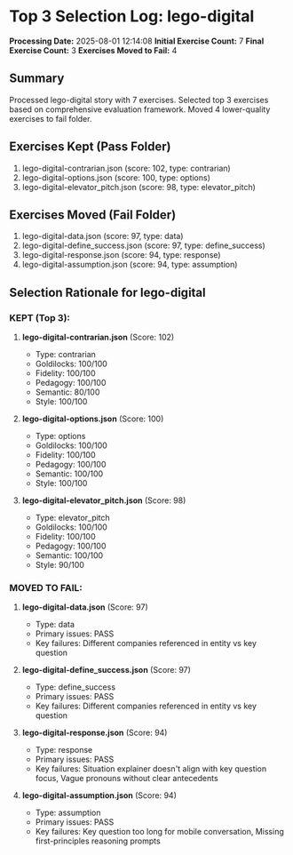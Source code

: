 # Top 3 Selection Log: lego-digital

**Processing Date:** 2025-08-01 12:14:08
**Initial Exercise Count:** 7
**Final Exercise Count:** 3
**Exercises Moved to Fail:** 4

## Summary

Processed lego-digital story with 7 exercises.
Selected top 3 exercises based on comprehensive evaluation framework.
Moved 4 lower-quality exercises to fail folder.

## Exercises Kept (Pass Folder)

1. lego-digital-contrarian.json (score: 102, type: contrarian)
2. lego-digital-options.json (score: 100, type: options)
3. lego-digital-elevator_pitch.json (score: 98, type: elevator_pitch)

## Exercises Moved (Fail Folder)

1. lego-digital-data.json (score: 97, type: data)
2. lego-digital-define_success.json (score: 97, type: define_success)
3. lego-digital-response.json (score: 94, type: response)
4. lego-digital-assumption.json (score: 94, type: assumption)

## Selection Rationale for lego-digital

### KEPT (Top 3):
1. **lego-digital-contrarian.json** (Score: 102)
   - Type: contrarian
   - Goldilocks: 100/100
   - Fidelity: 100/100
   - Pedagogy: 100/100
   - Semantic: 80/100
   - Style: 100/100

2. **lego-digital-options.json** (Score: 100)
   - Type: options
   - Goldilocks: 100/100
   - Fidelity: 100/100
   - Pedagogy: 100/100
   - Semantic: 100/100
   - Style: 100/100

3. **lego-digital-elevator_pitch.json** (Score: 98)
   - Type: elevator_pitch
   - Goldilocks: 100/100
   - Fidelity: 100/100
   - Pedagogy: 100/100
   - Semantic: 100/100
   - Style: 90/100

### MOVED TO FAIL:
1. **lego-digital-data.json** (Score: 97)
   - Type: data
   - Primary issues: PASS
   - Key failures: Different companies referenced in entity vs key question

2. **lego-digital-define_success.json** (Score: 97)
   - Type: define_success
   - Primary issues: PASS
   - Key failures: Different companies referenced in entity vs key question

3. **lego-digital-response.json** (Score: 94)
   - Type: response
   - Primary issues: PASS
   - Key failures: Situation explainer doesn't align with key question focus, Vague pronouns without clear antecedents

4. **lego-digital-assumption.json** (Score: 94)
   - Type: assumption
   - Primary issues: PASS
   - Key failures: Key question too long for mobile conversation, Missing first-principles reasoning prompts

